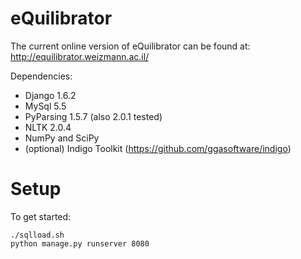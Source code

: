 eQuilibrator
============

The current online version of eQuilibrator can be found at:
http://equilibrator.weizmann.ac.il/

Dependencies:
- Django 1.6.2
- MySql 5.5
- PyParsing 1.5.7 (also 2.0.1 tested)
- NLTK 2.0.4
- NumPy and SciPy
- (optional) Indigo Toolkit (https://github.com/ggasoftware/indigo)

Setup
=====

To get started:

```
./sqlload.sh
python manage.py runserver 8080
```